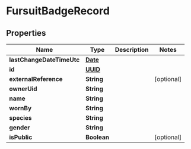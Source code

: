 
# FursuitBadgeRecord

## Properties
Name | Type | Description | Notes
------------ | ------------- | ------------- | -------------
**lastChangeDateTimeUtc** | [**Date**](Date.md) |  | 
**id** | [**UUID**](UUID.md) |  | 
**externalReference** | **String** |  |  [optional]
**ownerUid** | **String** |  | 
**name** | **String** |  | 
**wornBy** | **String** |  | 
**species** | **String** |  | 
**gender** | **String** |  | 
**isPublic** | **Boolean** |  |  [optional]



